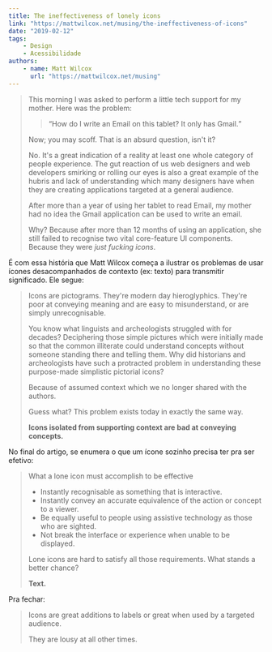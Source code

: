 ```yaml
---
title: The ineffectiveness of lonely icons
link: "https://mattwilcox.net/musing/the-ineffectiveness-of-icons"
date: "2019-02-12"
tags:
    - Design
    - Acessibilidade
authors:
    - name: Matt Wilcox
      url: "https://mattwilcox.net/musing"
---
```


> This morning I was asked to perform a little tech support for my mother. Here was the problem:
>
> > <q>How do I write an Email on this tablet? It only has Gmail.</q>
>
> Now; you may scoff. That is an absurd question, isn't it?
>
> No. It's a great indication of a reality at least one whole category of people experience. The gut reaction of us web designers and web developers smirking or rolling our eyes is also a great example of the hubris and lack of understanding which many designers have when they are creating applications targeted at a general audience.
>
> After more than a year of using her tablet to read Email, my mother had no idea the Gmail application can be used to write an email.
>
> Why? Because after more than 12 months of using an application, she still failed to recognise two vital core-feature UI components. Because they were _just fucking icons_.

É com essa história que Matt Wilcox começa a ilustrar os problemas de usar ícones desacompanhados de contexto (ex: texto) para transmitir significado. Ele segue:

> Icons are pictograms. They're modern day hieroglyphics. They're poor at conveying meaning and are easy to misunderstand, or are simply unrecognisable.
>
> You know what linguists and archeologists struggled with for decades? Deciphering those simple pictures which were initially made so that the common illiterate could understand concepts without someone standing there and telling them. Why did historians and archeologists have such a protracted problem in understanding these purpose-made simplistic pictorial icons?
>
> Because of assumed context which we no longer shared with the authors.
>
> Guess what? This problem exists today in exactly the same way.
>
> **Icons isolated from supporting context are bad at conveying concepts.**

No final do artigo, se enumera o que um ícone sozinho precisa ter pra ser efetivo:

> What a lone icon must accomplish to be effective
>
> -   Instantly recognisable as something that is interactive.
> -   Instantly convey an accurate equivalence of the action or concept to a viewer.
> -   Be equally useful to people using assistive technology as those who are sighted.
> -   Not break the interface or experience when unable to be displayed.
>
> Lone icons are hard to satisfy all those requirements. What stands a better chance?
>
> **Text.**

Pra fechar:

> Icons are great additions to labels or great when used by a targeted audience.
>
> They are lousy at all other times.
